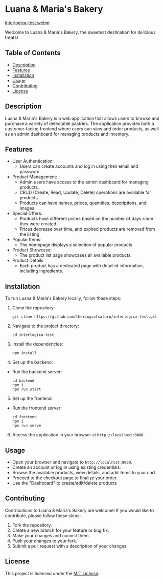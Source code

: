 # Luana & Maria's Bakery

[interlogica-test.webm](https://github.com/theringsofsaturn/interlogica-test/assets/60050952/32ef3cc0-cf81-45bb-8272-7e096b1daccc)


Welcome to Luana & Maria's Bakery, the sweetest destination for delicious treats!

## Table of Contents

- [Description](#description)
- [Features](#features)
- [Installation](#installation)
- [Usage](#usage)
- [Contributing](#contributing)
- [License](#license)

## Description

Luana & Maria's Bakery is a web application that allows users to browse and purchase a variety of delectable pastries. The application provides both a customer-facing frontend where users can view and order products, as well as an admin dashboard for managing products and inventory.

## Features

- User Authentication:
  - Users can create accounts and log in using their email and password.
- Product Management:
  - Admin users have access to the admin dashboard for managing products.
  - CRUD (Create, Read, Update, Delete) operations are available for products.
  - Products can have names, prices, quantities, descriptions, and images.
- Special Offers:
  - Products have different prices based on the number of days since they were created.
  - Prices decrease over time, and expired products are removed from the listing.
- Popular Items:
  - The homepage displays a selection of popular products.
- Product Showcase:
  - The product list page showcases all available products.
- Product Details:
  - Each product has a dedicated page with detailed information, including ingredients.

## Installation

To run Luana & Maria's Bakery locally, follow these steps:

1. Clone the repository:
   ```
   git clone https://github.com/theringsofsaturn/interlogica-test.git
   ```

2. Navigate to the project directory:
   ```
   cd interlogica-test
   ```

3. Install the dependencies:
   ```
   npm install
   ```

4. Set up the backend:

- Run the backend server:
  ```
  cd backend
  npm i
  npm run start
  ```

5. Set up the frontend:

- Run the frontend server:
  ```
  cd frontend
  npm i
  npm run serve
  ```

6. Access the application in your browser at `http://localhost:8080`.

## Usage

- Open your browser and navigate to `http://localhost:8080`.
- Create an account or log in using existing credentials.
- Browse the available products, view details, and add items to your cart.
- Proceed to the checkout page to finalize your order.
- Use the "Dashboard" to create/edit/delete products

## Contributing

Contributions to Luana & Maria's Bakery are welcome! If you would like to contribute, please follow these steps:

1. Fork the repository.
2. Create a new branch for your feature or bug fix.
3. Make your changes and commit them.
4. Push your changes to your fork.
5. Submit a pull request with a description of your changes.

## License

This project is licensed under the [MIT License](LICENSE).
